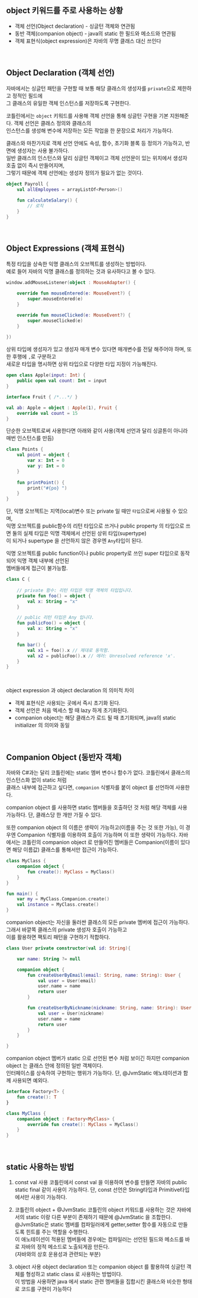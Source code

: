 ## object 키워드를 주로 사용하는 상황
- 객체 선언(Object declaration) - 싱글턴 객체와 연관됨
- 동반 객체(companion object) - java의 static 한 필드와 메소드와 연관됨
- 객체 표현식(object expression)은 자바의 무명 클래스 대신 쓰인다


<br>

## Object Declaration (객체 선언)
자바에서는 싱글턴 패턴을 구현할 때 보통 해당 클래스의 생성자를 `private`으로 제한하고 정적인 필드에       
그 클래스의 유일한 객체 인스턴스를 저장하도록 구현한다.    

코틀린에서는 `object` 키워드를 사용해 객체 선언을 통해 싱글턴 구현을 기본 지원해준다. 객체 선언은 클래스 정의와 클래스의       
인스턴스를 생성해 변수에 저장하는 모든 작업을 한 문장으로 처리가 가능하다.     

클래스와 마찬가지로 객체 선언 안에도 속성, 함수, 초기화 블록 등 정의가 가능하고, 반면에 생성자는 사용 불가하다.     
일반 클래스의 인스턴스와 달리 싱글턴 객체이고 객체 선언문이 있는 위치에서 생성자 호출 없이 즉시 만들어지며,      
그렇기 때문에 객체 선언에는 생성자 정의가 필요가 없는 것이다.

```kotlin
object Payroll {
    val allEmployees = arrayListOf<Person>()
    
    fun calculateSalary() {
        // 로직
    }
}
```

<br>

## Object Expressions (객체 표현식)
특정 타입을 상속한 익명 클래스의 오브젝트를 생성하는 방법이다.      
예로 들어 자바의 익명 클래스를 정의하는 것과 유사하다고 볼 수 있다.

```kotlin
window.addMouseListener(object : MouseAdapter() {
    
    override fun mouseEntered(e: MouseEvent?) {
        super.mouseEntered(e)
    }

    override fun mouseClicked(e: MouseEvent?) {
        super.mouseClicked(e)
    }
    
})
```

상위 타입에 생성자가 있고 생성자 매개 변수 있다면 매개변수를 전달 해주어야 하며, 또한 후행에 `,`로 구분하고      
새로운 타입을 명시하면 상위 타입으로 다양한 타입 지정이 가능해진다.      

```kotlin
open class Apple(input: Int) {
    public open val count: Int = input
}

interface Fruit { /*...*/ }

val ab: Apple = object : Apple(1), Fruit {
    override val count = 15
}
```

단순한 오브젝트로써 사용한다면 아래와 같이 사용(객체 선언과 달리 싱글톤이 아니라 매번 인스턴스를 만듬)
```kotlin
class Points {
    val point = object {
        var x: Int = 0
        var y: Int = 0
    }
    
    fun printPoint() {
        print("#{po} ")
    }
}
```

단, 익명 오브젝트는 지역(local)변수 또는 private 일 때만 `타입`으로써 사용될 수 있으며,     
익명 오브젝트를 public함수의 리턴 타입으로 쓰거나 public property 의 타입으로 쓰면 둘의 실제 타입은 익명 객체에서 선언된 상위 타입(supertype)     
이 되거나 supertype 을 선언하지 않은 경우엔 `Any`타입이 된다.

익명 오브젝트를 public function이나 public property로 쓰인 super 타입으로 동작되어 익명 객체 내부에 선언된       
멤버들에게 접근이 불가능함.
```kotlin
class C {
    
    // private 함수: 리턴 타입은 익명 객체의 타입입니다.
    private fun foo() = object {
        val x: String = "x"
    }

    // public 리턴 타입은 Any 입니다.
    fun publicFoo() = object {
        val x: String = "x"
    }

    fun bar() {
        val x1 = foo().x // 제대로 동작함.
        val x2 = publicFoo().x // 에러: Unresolved reference 'x'.
    }
}
```

<br>

object expression 과 object declaration 의 의미적 차이

- 객체 표현식은 사용되는 곳에서 즉시 초기화 된다.
- 객체 선언은 처음 엑세스 할 때 lazy 하게 초기화된다.
- companion object는 해당 클래스가 로드 될 때 초기화되며, java의 static initializer 의 의미와 동일



<br>

## Companion Object (동반자 객체)
자바와 C#과는 달리 코틀린에는 static 멤버 변수나 함수가 없다. 코틀린에서 클래스의 인스턴스화 없이 static 처럼      
클래스 내부에 접근하고 싶다면, `companion` 식별자를 붙이 object 를 선언하여 사용한다.

companion object 를 사용하면 static 멤버들을 호출하던 것 처럼 해당 객체를 사용 가능하다. 단, 클래스당 한 개만 가질 수 있다.

또한 companion object 의 이름은 생략이 가능하고(이름을 주는 것 또한 가능), 이 경우엔 Companion 식별자를 이용하여 호출이 가능하며 이 또한 생략이 가능하다.
자바에서는 코틀린의 companion object 로 만들어진 멤버들은 Companion(이름이 있다면 해당 이름값) 클래스를 통해서만 접근이 가능하다.

```kotlin
class MyClass {
    companion object {
        fun create(): MyClass = MyClass()
    }
}

fun main() {
    var my = MyClass.Companion.create()
    val instance = MyClass.create()
}
```

companion object는 자신을 둘러싼 클래스의 모든 private 멤버에 접근이 가능하다. 그래서 바깥쪽 클래스의 private 생성자 호출이 가능하고     
이를 활용하면 팩토리 패턴을 구현하기 적합하다.

```kotlin
class User private constructor(val id: String){

    var name: String ?= null

    companion object {
        fun createUserByEmail(email: String, name: String): User {
            val user = User(email)
            user.name = name
            return user
        }

        fun createUserByNickname(nickname: String, name: String): User {
            val user = User(nickname)
            user.name = name
            return user
        }
    }

}
```


companion object 멤버가 static 으로 선언된 변수 처럼 보이긴 하지만 companion object 는 클래스 안에 정의된 일반 객체이다.      
인터페이스를 상속하여 구현하는 행위가 가능하다. 단, @JvmStatic 애노테이션과 함께 사용되면 예외다.

```kotlin
interface Factory<T> {
    fun create(): T
}

class MyClass {
    companion object : Factory<MyClass> {
        override fun create(): MyClass = MyClass()
    }
}
```

<br>

## static 사용하는 방법
1) const val 사용
코틀린에서 const val 을 이용하여 변수를 만들면 자바의 public static final 같이 사용이 가능하다.
단, const 선언은 String타입과 Primitive타입에서만 사용이 가능하다.
   

2) 코틀린의 object + @JvmStatic 
코틀린의 object 키워드를 사용하는 것은 자바에서의 static 이랑 다른 부분이 존재하기 때문에 @JvmStatic 을 조합한다.
@JvmStatic은 static 멤버를 컴파일러에게 getter,setter 함수를 자동으로 만들도록 힌트를 주는 역할을 수행한다.          
이 애노테이션이 적용된 멤버들에 경우에는 컴파일러는 선언된 필드와 메소드를 바로 자바의 정적 메소드로 노출되게끔 만든다.     
(자바와의 상호 운용성과 관련되는 부분)
   

2) object  사용
object declaration 또는 companion object 를 활용하여 싱글턴 객체를 형성하고 static class 로 사용하는 방법이다.           
이 방법을 사용하면 java 에서 static 관련 멤버들을 집합시킨 클래스와 비슷한 형태로 코드를 구현이 가능하다
